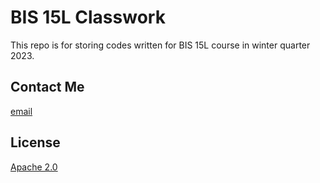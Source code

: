 # BIS 15L Classwork

This repo is for storing codes written for BIS 15L course in winter quarter 2023.

<!-- ## Class Info
 -->


## Contact Me

[email](mailto:dev@h.wb233.moe)

## License

[Apache 2.0](http://www.apache.org/licenses/LICENSE-2.0)